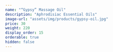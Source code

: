 ```yaml
---
name: "“Gypsy” Massage Oil"
description: "Aphrodisiac Essential Oils"
image-url: "assets/img/products/gypsy-oil.jpg"
price: 30
weight: 220
display_order: 15
orderable: true
hidden: false
---
```

